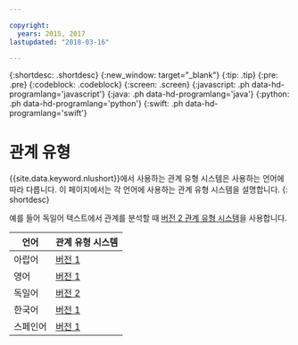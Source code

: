 ```yaml
---

copyright:
  years: 2015, 2017
lastupdated: "2018-03-16"

---
```


{:shortdesc: .shortdesc}
{:new_window: target="_blank"}
{:tip: .tip}
{:pre: .pre}
{:codeblock: .codeblock}
{:screen: .screen}
{:javascript: .ph data-hd-programlang='javascript'}
{:java: .ph data-hd-programlang='java'}
{:python: .ph data-hd-programlang='python'}
{:swift: .ph data-hd-programlang='swift'}

# 관계 유형

{{site.data.keyword.nlushort}}에서 사용하는 관계 유형 시스템은 사용하는 언어에 따라 다릅니다. 이 페이지에서는 각 언어에 사용하는 관계 유형 시스템을 설명합니다.
{: shortdesc}

예를 들어 독일어 텍스트에서 관계를 분석할 때 [버전 2 관계 유형 시스템][v2]을 사용합니다.

|언어|관계 유형 시스템|
| --- | ---|
| 아랍어| [버전 1][v1] |
| 영어| [버전 1][v1] |
| 독일어| [버전 2][v2] |
| 한국어| [버전 1][v1] |
| 스페인어| [버전 1][v1] |


[v1]: relations-v1.html
[v2]: relations-v2.html
